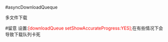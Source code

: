 #asyncDownloadQueque

多文件下载

#留意
设置:<font color='red'>[downloadQueue setShowAccurateProgress:YES];</font>在有些情况下会导致下载队列卡死

